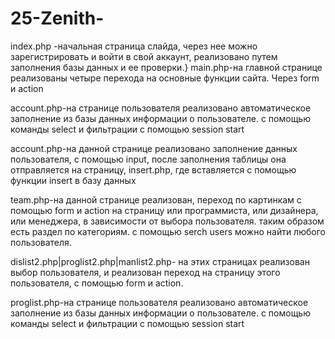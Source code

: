 # 25-Zenith-
index.php -начальная страница слайда, через нее можно зарегистрировать и войти в свой аккаунт, реализовано путем заполнения базы данных и ее проверки.}
main.php-на главной странице реализованы четыре перехода на основные функции сайта. 
Через form и action

account.php-на странице пользователя реализовано автоматическое заполнение из базы данных информации о пользователе. с помощью команды select и фильтрации с помощью session start  

account.php-на данной странице реализовано заполнение данных пользователя, с помощью input, после заполнения таблицы она отправляется на страницу, insert.php, где вставляется с помощью функции insert в базу данных

team.php-на данной странице реализован, переход по картинкам с помощью form и action на страницу или программиста, или дизайнера, или менеджера, в зависимости от выбора пользователя. таким образом есть раздел по категориям.
с помощью serch users можно  найти любого пользователя.

dislist2.php|proglist2.php|manlist2.php- на этих страницах реализован выбор пользователя,
и реализован переход на страницу этого пользователя, с помощью form и action.

proglist.php-на странице пользователя реализовано автоматическое заполнение из базы данных информации о пользователе. с помощью команды select и фильтрации с помощью session start 

